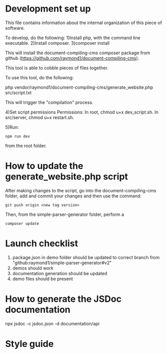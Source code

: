 # Development set up
This file contains information about the internal organization of this piece of software.

To develop, do the following:
1)Install php, with the command line executable.
2)Install composer.
3)composer install

This will install the document-compiling-cms composer package from github (https://github.com/raymond1/document-compiling-cms).

This tool is able to cobble pieces of files together.

To use this tool, do the following:

php vendor/raymond1/document-compiling-cms/generate_website.php src/script.txt

This will trigger the "compilation" process.

4)Set script permissions
Permissions:
In root, chmod u+x dev_script.sh.
In src/server, chmod u+x restart.sh.

5)Run:
```
npm run dev
```
from the root folder.

# How to update the generate_website.php script
After making changes to the script, go into the document-compiling-cms folder, add and commit your changes and then use the command:
```
git push origin <new tag version>
```

Then, from the simple-parser-generator folder, perform a
```
composer update
```

# Launch checklist
1) package.json in demo folder should be updated to correct branch from "github:raymond1/simple-parser-generator#v2"
2) demos should work
3) documentation generation should be updated
4) demo files should be present

# How to generate the JSDoc documentation
npx jsdoc -c jsdoc.json -d documentation/api

# Style guide
